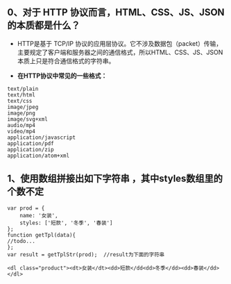 ## 0、对于 HTTP 协议而言，HTML、CSS、JS、JSON 的本质都是什么？

- HTTP是基于 TCP/IP 协议的应用层协议。它不涉及数据包（packet）传输，主要规定了客户端和服务器之间的通信格式，所以HTML、CSS、JS、JSON本质上只是符合通信格式的字符串。

- **在HTTP协议中常见的一些格式：**

```
text/plain
text/html
text/css
image/jpeg
image/png
image/svg+xml
audio/mp4
video/mp4
application/javascript
application/pdf
application/zip
application/atom+xml
```

## 1、使用数组拼接出如下字符串 ，其中styles数组里的个数不定

```
var prod = {
    name: '女装',
    styles: ['短款', '冬季', '春装']
};
function getTpl(data){
//todo...
};
var result = getTplStr(prod);  //result为下面的字符串
```

```
<dl class="product"><dt>女装</dt><dd>短款</dd<dd>冬季</dd><dd>春装</dd></dl>

```





















